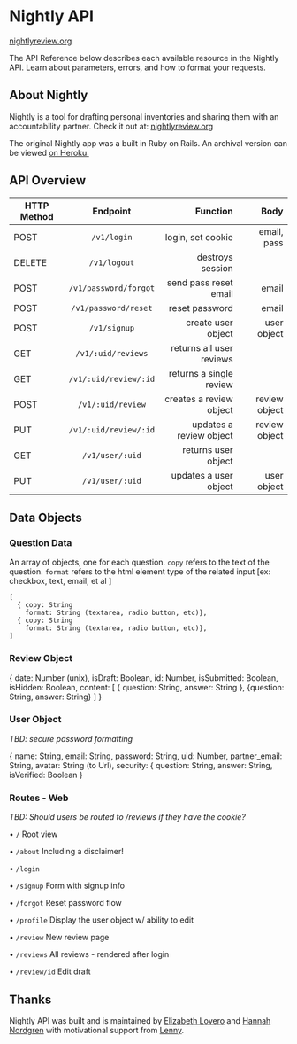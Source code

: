 # Nightly API

[nightlyreview.org](http://www.nightlyreview.org/)

The API Reference below describes each available resource in the Nightly API. Learn about parameters, errors, and how to format your requests.

## About Nightly

Nightly is a tool for drafting personal inventories and sharing them with an accountability partner. Check it out at:
[nightlyreview.org](http://www.nightlyreview.org/)

The original Nightly app was a built in Ruby on Rails. An archival version can be viewed [on Heroku.](http://protected-shelf-7462.herokuapp.com/)

## API Overview

| HTTP Method |       Endpoint        |                 Function |          Body |
| ----------- | :-------------------: | -----------------------: | ------------: |
| POST        |      `/v1/login`      |        login, set cookie |   email, pass |
| DELETE      |     `/v1/logout`      |         destroys session |               |
| POST        | `/v1/password/forgot` |    send pass reset email |         email |
| POST        | `/v1/password/reset`  |           reset password |         email |
| POST        |     `/v1/signup`      |       create user object |   user object |
| GET         |  `/v1/:uid/reviews`   | returns all user reviews |               |
| GET         | `/v1/:uid/review/:id` |  returns a single review |               |
| POST        |   `/v1/:uid/review`   |  creates a review object | review object |
| PUT         | `/v1/:uid/review/:id` |  updates a review object | review object |
| GET         |    `/v1/user/:uid`    |      returns user object |               |
| PUT         |    `/v1/user/:uid`    |    updates a user object |   user object |

## Data Objects

### Question Data

An array of objects, one for each question. `copy` refers to the text of the question. `format` refers to the html element type of the related input [ex: checkbox, text, email, et al ]

    [
      { copy: String
        format: String (textarea, radio button, etc)},
      { copy: String
        format: String (textarea, radio button, etc)},
    ]

### Review Object

{
date: Number (unix),
isDraft: Boolean,
id: Number,
isSubmitted: Boolean,
isHidden: Boolean,
content: [
{
question: String,
answer: String
},
{question: String,
answer: String}
]
}

### User Object

_TBD: secure password formatting_

{
name: String,
email: String,
password: String,
uid: Number,
partner_email: String,
avatar: String (to Url),
security: {
question: String,
answer: String,
isVerified: Boolean
}

### Routes - Web

_TBD: Should users be routed to /reviews if they have the cookie?_

• `/` Root view

• `/about` Including a disclaimer!

• `/login`

• `/signup` Form with signup info

• `/forgot` Reset password flow

• `/profile` Display the user object w/ ability to edit

• `/review` New review page

• `/reviews` All reviews - rendered after login

• `/review/id` Edit draft

## Thanks

Nightly API was built and is maintained by [Elizabeth Lovero](http://www.elizabethlovero.com/) and [Hannah Nordgren](http://hereshannahs.info/) with motivational support from [Lenny](https://www.instagram.com/lillenlen/).
